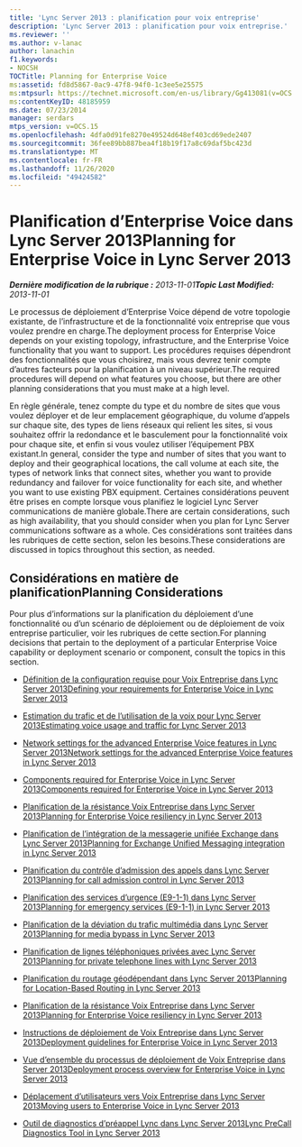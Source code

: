 ```yaml
---
title: 'Lync Server 2013 : planification pour voix entreprise'
description: 'Lync Server 2013 : planification pour voix entreprise.'
ms.reviewer: ''
ms.author: v-lanac
author: lanachin
f1.keywords:
- NOCSH
TOCTitle: Planning for Enterprise Voice
ms:assetid: fd8d5867-0ac9-47f8-94f0-1c3ee5e25575
ms:mtpsurl: https://technet.microsoft.com/en-us/library/Gg413081(v=OCS.15)
ms:contentKeyID: 48185959
ms.date: 07/23/2014
manager: serdars
mtps_version: v=OCS.15
ms.openlocfilehash: 4dfa0d91fe8270e49524d648ef403cd69ede2407
ms.sourcegitcommit: 36fee89bb887bea4f18b19f17a8c69daf5bc423d
ms.translationtype: MT
ms.contentlocale: fr-FR
ms.lasthandoff: 11/26/2020
ms.locfileid: "49424582"
---
```

# <a name="planning-for-enterprise-voice-in-lync-server-2013"></a><span data-ttu-id="679f3-103">Planification d’Enterprise Voice dans Lync Server 2013</span><span class="sxs-lookup"><span data-stu-id="679f3-103">Planning for Enterprise Voice in Lync Server 2013</span></span>

<div data-xmlns="http://www.w3.org/1999/xhtml">

<div class="topic" data-xmlns="http://www.w3.org/1999/xhtml" data-msxsl="urn:schemas-microsoft-com:xslt" data-cs="https://msdn.microsoft.com/">

<div data-asp="https://msdn2.microsoft.com/asp">



</div>

<div id="mainSection">

<div id="mainBody"><span data-ttu-id="679f3-104">

<span> </span></span><span class="sxs-lookup"><span data-stu-id="679f3-104">

<span> </span></span></span>

<span data-ttu-id="679f3-105">_**Dernière modification de la rubrique :** 2013-11-01_</span><span class="sxs-lookup"><span data-stu-id="679f3-105">_**Topic Last Modified:** 2013-11-01_</span></span>

<span data-ttu-id="679f3-106">Le processus de déploiement d’Enterprise Voice dépend de votre topologie existante, de l’infrastructure et de la fonctionnalité voix entreprise que vous voulez prendre en charge.</span><span class="sxs-lookup"><span data-stu-id="679f3-106">The deployment process for Enterprise Voice depends on your existing topology, infrastructure, and the Enterprise Voice functionality that you want to support.</span></span> <span data-ttu-id="679f3-107">Les procédures requises dépendront des fonctionnalités que vous choisirez, mais vous devrez tenir compte d’autres facteurs pour la planification à un niveau supérieur.</span><span class="sxs-lookup"><span data-stu-id="679f3-107">The required procedures will depend on what features you choose, but there are other planning considerations that you must make at a high level.</span></span>

<span data-ttu-id="679f3-108">En règle générale, tenez compte du type et du nombre de sites que vous voulez déployer et de leur emplacement géographique, du volume d’appels sur chaque site, des types de liens réseaux qui relient les sites, si vous souhaitez offrir la redondance et le basculement pour la fonctionnalité voix pour chaque site, et enfin si vous voulez utiliser l’équipement PBX existant.</span><span class="sxs-lookup"><span data-stu-id="679f3-108">In general, consider the type and number of sites that you want to deploy and their geographical locations, the call volume at each site, the types of network links that connect sites, whether you want to provide redundancy and failover for voice functionality for each site, and whether you want to use existing PBX equipment.</span></span> <span data-ttu-id="679f3-109">Certaines considérations peuvent être prises en compte lorsque vous planifiez le logiciel Lync Server communications de manière globale.</span><span class="sxs-lookup"><span data-stu-id="679f3-109">There are certain considerations, such as high availability, that you should consider when you plan for Lync Server  communications software as a whole.</span></span> <span data-ttu-id="679f3-110">Ces considérations sont traitées dans les rubriques de cette section, selon les besoins.</span><span class="sxs-lookup"><span data-stu-id="679f3-110">These considerations are discussed in topics throughout this section, as needed.</span></span>

<div>

## <a name="planning-considerations"></a><span data-ttu-id="679f3-111">Considérations en matière de planification</span><span class="sxs-lookup"><span data-stu-id="679f3-111">Planning Considerations</span></span>

<span data-ttu-id="679f3-112">Pour plus d’informations sur la planification du déploiement d’une fonctionnalité ou d’un scénario de déploiement ou de déploiement de voix entreprise particulier, voir les rubriques de cette section.</span><span class="sxs-lookup"><span data-stu-id="679f3-112">For planning decisions that pertain to the deployment of a particular Enterprise Voice capability or deployment scenario or component, consult the topics in this section.</span></span>

  - [<span data-ttu-id="679f3-113">Définition de la configuration requise pour Voix Entreprise dans Lync Server 2013</span><span class="sxs-lookup"><span data-stu-id="679f3-113">Defining your requirements for Enterprise Voice in Lync Server 2013</span></span>](lync-server-2013-defining-your-requirements-for-enterprise-voice.md)

  - [<span data-ttu-id="679f3-114">Estimation du trafic et de l’utilisation de la voix pour Lync Server 2013</span><span class="sxs-lookup"><span data-stu-id="679f3-114">Estimating voice usage and traffic for Lync Server 2013</span></span>](lync-server-2013-estimating-voice-usage-and-traffic.md)

  - [<span data-ttu-id="679f3-115">Network settings for the advanced Enterprise Voice features in Lync Server 2013</span><span class="sxs-lookup"><span data-stu-id="679f3-115">Network settings for the advanced Enterprise Voice features in Lync Server 2013</span></span>](lync-server-2013-network-settings-for-the-advanced-enterprise-voice-features.md)

  - [<span data-ttu-id="679f3-116">Components required for Enterprise Voice in Lync Server 2013</span><span class="sxs-lookup"><span data-stu-id="679f3-116">Components required for Enterprise Voice in Lync Server 2013</span></span>](lync-server-2013-components-required-for-enterprise-voice.md)

  - [<span data-ttu-id="679f3-117">Planification de la résistance Voix Entreprise dans Lync Server 2013</span><span class="sxs-lookup"><span data-stu-id="679f3-117">Planning for Enterprise Voice resiliency in Lync Server 2013</span></span>](lync-server-2013-planning-for-enterprise-voice-resiliency.md)

  - [<span data-ttu-id="679f3-118">Planification de l’intégration de la messagerie unifiée Exchange dans Lync Server 2013</span><span class="sxs-lookup"><span data-stu-id="679f3-118">Planning for Exchange Unified Messaging integration in Lync Server 2013</span></span>](lync-server-2013-planning-for-exchange-unified-messaging-integration.md)

  - [<span data-ttu-id="679f3-119">Planification du contrôle d’admission des appels dans Lync Server 2013</span><span class="sxs-lookup"><span data-stu-id="679f3-119">Planning for call admission control in Lync Server 2013</span></span>](lync-server-2013-planning-for-call-admission-control.md)

  - [<span data-ttu-id="679f3-120">Planification des services d’urgence (E9-1-1) dans Lync Server 2013</span><span class="sxs-lookup"><span data-stu-id="679f3-120">Planning for emergency services (E9-1-1) in Lync Server 2013</span></span>](lync-server-2013-planning-for-emergency-services-e9-1-1.md)

  - [<span data-ttu-id="679f3-121">Planification de la déviation du trafic multimédia dans Lync Server 2013</span><span class="sxs-lookup"><span data-stu-id="679f3-121">Planning for media bypass in Lync Server 2013</span></span>](lync-server-2013-planning-for-media-bypass.md)

  - [<span data-ttu-id="679f3-122">Planification de lignes téléphoniques privées avec Lync Server 2013</span><span class="sxs-lookup"><span data-stu-id="679f3-122">Planning for private telephone lines with Lync Server 2013</span></span>](lync-server-2013-planning-for-private-telephone-lines.md)

  - [<span data-ttu-id="679f3-123">Planification du routage géodépendant dans Lync Server 2013</span><span class="sxs-lookup"><span data-stu-id="679f3-123">Planning for Location-Based Routing in Lync Server 2013</span></span>](lync-server-2013-planning-for-location-based-routing.md)

  - [<span data-ttu-id="679f3-124">Planification de la résistance Voix Entreprise dans Lync Server 2013</span><span class="sxs-lookup"><span data-stu-id="679f3-124">Planning for Enterprise Voice resiliency in Lync Server 2013</span></span>](lync-server-2013-planning-for-enterprise-voice-resiliency.md)

  - [<span data-ttu-id="679f3-125">Instructions de déploiement de Voix Entreprise dans Lync Server 2013</span><span class="sxs-lookup"><span data-stu-id="679f3-125">Deployment guidelines for Enterprise Voice in Lync Server 2013</span></span>](lync-server-2013-deployment-guidelines-for-enterprise-voice.md)

  - [<span data-ttu-id="679f3-126">Vue d’ensemble du processus de déploiement de Voix Entreprise dans Server 2013</span><span class="sxs-lookup"><span data-stu-id="679f3-126">Deployment process overview for Enterprise Voice in Lync Server 2013</span></span>](lync-server-2013-deployment-process-overview-for-enterprise-voice.md)

  - [<span data-ttu-id="679f3-127">Déplacement d’utilisateurs vers Voix Entreprise dans Lync Server 2013</span><span class="sxs-lookup"><span data-stu-id="679f3-127">Moving users to Enterprise Voice in Lync Server 2013</span></span>](lync-server-2013-moving-users-to-enterprise-voice.md)

  - [<span data-ttu-id="679f3-128">Outil de diagnostics d’préappel Lync dans Lync Server 2013</span><span class="sxs-lookup"><span data-stu-id="679f3-128">Lync PreCall Diagnostics Tool in Lync Server 2013</span></span>](lync-server-2013-lync-precall-diagnostics-tool.md)

<span data-ttu-id="679f3-129"></div>

</div>

<span> </span>

</div>

</div>

</span><span class="sxs-lookup"><span data-stu-id="679f3-129"></div>

</div>

<span> </span>

</div>

</div>

</span></span></div>

